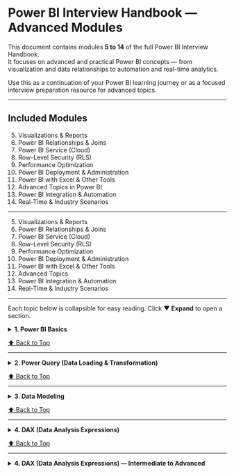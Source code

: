 # Power BI Interview Handbook — Advanced Modules

This document contains modules **5 to 14** of the full Power BI Interview Handbook.  
It focuses on advanced and practical Power BI concepts — from visualization and data relationships to automation and real-time analytics.

Use this as a continuation of your Power BI learning journey or as a focused interview preparation resource for advanced topics.

---

## Included Modules
5. Visualizations & Reports  
6. Power BI Relationships & Joins  
7. Power BI Service (Cloud)  
8. Row-Level Security (RLS)  
9. Performance Optimization  
10. Power BI Deployment & Administration  
11. Power BI with Excel & Other Tools  
12. Advanced Topics in Power BI  
13. Power BI Integration & Automation  
14. Real-Time & Industry Scenarios  

---

5. Visualizations & Reports
6. Power BI Relationships & Joins
7. Power BI Service (Cloud)
8. Row-Level Security (RLS)
9. Performance Optimization
10. Power BI Deployment & Administration
11. Power BI with Excel & Other Tools
12. Advanced Topics
13. Power BI Integration & Automation
14. Real-Time & Industry Scenarios

---

Each topic below is collapsible for easy reading.
Click **▼ Expand** to open a section.


<details>
<summary><strong>1. Power BI Basics</strong></summary>

#### Q: What is Power BI and why is it used?
Answer:
Power BI is a Business Intelligence and Data Visualization tool developed by Microsoft. It enables organizations to connect to multiple data sources, transform raw data into meaningful insights, and present them through interactive dashboards and reports.
Power BI helps users:
Analyze large and diverse data easily without complex coding.
Automate reporting and refresh cycles.
Make data-driven decisions using real-time dashboards.
Share insights securely within teams or across the organization.
It’s used widely for:
Executive dashboards
Sales & financial performance tracking
Data storytelling & predictive insights
Integrating data from cloud and on-prem sources (Excel, SQL, Azure, etc.)

#### Q: Explain the main components of Power BI.
Answer:
Power BI’s ecosystem includes several tools and services:

#### Q: What is the difference between Power BI Desktop, Power BI Service, and Power BI Mobile?
In short: Desktop is for building, Service is for sharing, and Mobile is for viewing.

#### Q: What data sources can Power BI connect to?
Answer:
Power BI supports over 100+ data connectors, including:
Databases: SQL Server, MySQL, PostgreSQL, Oracle, DB2, Snowflake
Files: Excel, CSV, XML, JSON, PDF
Cloud Services: Azure SQL, Google BigQuery, AWS Redshift
Online Services: SharePoint, Salesforce, Dynamics 365, Facebook Ads, Google Analytics
APIs and Web: REST APIs, Web scraping
Streaming data: Azure Stream Analytics, IoT Hubs

#### Q: Explain the Power BI workflow from data source to dashboard.
Answer:
The Power BI workflow has 5 major steps:
Connect: Import or connect to data sources (Excel, SQL, etc.)
Transform: Clean and shape the data in Power Query Editor (remove nulls, split columns, etc.)
Model: Build relationships between tables, create DAX measures.
Visualize: Use charts, KPIs, maps, etc., to build reports in Power BI Desktop.
Publish: Upload the .pbix file to Power BI Service → create dashboards, set refresh, share securely.

#### Q: When would you use Power BI over Excel?
Answer:
While Excel is great for analysis, Power BI is better for automation, visualization, and collaboration.
You’d use Power BI when:
You need interactive dashboards instead of static sheets.
You need real-time data refresh from multiple sources.
You want to share securely across teams.
You need to handle large datasets (millions of rows).
You require data modeling with relationships, not just flat tables.
Example:
If a company wants daily updated sales dashboards from SQL and Excel, Power BI automates the process and removes manual reporting.

#### Q: How would you handle data refresh issues in Power BI Service?
Answer:
To handle data refresh issues:
Check Gateway Status: Ensure the on-premises gateway is online and configured correctly.
Check Data Source Credentials: Update credentials in Power BI Service → Dataset → Settings → Data Source Credentials.
Review Error Logs: Use the Refresh History tab to identify the cause (timeout, authentication, etc.).
Optimize Query: Simplify transformations to ensure query folding is maintained.
Reduce Dataset Size: Load only required columns and rows.
Schedule Refresh Properly: Avoid overlapping refresh times.
If issues persist, perform manual refresh in Desktop to isolate the error before republishing.

</details>

[⬆️ Back to Top](#power-bi-interview-handbook)

---

<details>
<summary><strong>2. Power Query (Data Loading & Transformation)</strong></summary>

#### Q: What is Power Query Editor in Power BI?
Answer:
Power Query Editor is the ETL (Extract, Transform, Load) layer in Power BI.
It allows you to:
Connect to multiple data sources
Clean, merge, and reshape data
Remove errors, duplicates, nulls
Prepare the dataset before loading into the data model
All transformations are recorded as “Applied Steps” and executed in sequence.

#### Q: Explain M language.
Answer:
Power Query uses M (Mashup) Language, a case-sensitive functional language.
It stands for “Data Mashup” and is used for defining transformations.
Every action in Power Query (like removing columns or renaming fields) translates into M code.
Example:
= Table.SelectColumns(Source, {"CustomerName", "Sales"})
You can open the Advanced Editor in Power Query to view or customize this code.

#### Q: What are applied steps in Power Query?
Answer:
Every change you make (e.g., remove column, rename, split) is recorded in the Applied Steps pane.
These steps are executed sequentially when the query runs, making it reproducible and auditable.
You can reorder, rename, or delete steps anytime.

#### Q: What are the common data transformation options available?
Common transformations include:
Remove Duplicates
Replace Values
Split Column
Group By
Pivot / Unpivot Columns
Add Conditional Columns
Merge / Append Queries
Change Data Types
Extract Text / Numbers
Trim / Clean / Uppercase / Lowercase
These transformations ensure the data is structured and standardized before modeling.

#### Q: How do you handle null or missing values?
Answer:
You can handle missing values in Power Query by:
Replacing nulls: Using “Replace Values” (e.g., null → 0 or “Unknown”).
Filtering them out: Remove rows with nulls.
Filling values: “Fill Down” or “Fill Up” to propagate previous/next values.
Conditional logic: Use custom column formulas like:
if [Sales] = null then 0 else [Sales]

#### Q: Difference between Remove Columns vs Choose Columns.

#### Q: How would you merge two tables in Power Query?
Answer:
Merging combines columns from two queries based on a matching key (like SQL JOIN).
Steps:
Go to Home → Merge Queries.
Select two tables and the matching key column.
Choose join type (Inner, Left Outer, Right Outer, Full Outer).
Expand the new column to bring related fields.
Example: Merging Sales and Customer tables on CustomerID.

#### Q: How can you append data from multiple sources?
Answer:
Appending stacks tables vertically (like UNION in SQL).
Use it when both tables have the same column structure.
Steps:
Home → Append Queries
Select the tables (e.g., Sales_Q1, Sales_Q2)
Result: Combined dataset with all rows together.

#### Q: What is the use of “Group By” in Power Query?
Answer:
“Group By” summarizes data at a higher level, similar to SQL GROUP BY.
Example: To find total sales by region.
Steps:
Select column (e.g., Region) → Home → Group By
Choose operation (Sum, Count, Average)
Example formula:
= Table.Group(Sales, {"Region"}, {{"Total Sales", each List.Sum([Sales]), type number}})

</details>

[⬆️ Back to Top](#power-bi-interview-handbook)

---

<details>
<summary><strong>3. Data Modeling</strong></summary>

#### Q: What is a data model in Power BI?
Answer:
A data model is the foundation of Power BI — it organizes data into related tables to enable efficient reporting and analysis.
It defines:
Relationships between tables (facts and dimensions)
Hierarchies (Year → Month → Day)
DAX measures and calculated columns
Metadata such as column formats, categories, and data types.

#### Q: What are relationships in Power BI?
Answer:
Relationships link tables based on common columns (keys), allowing data to be analyzed across multiple tables.
Example: Sales table (Fact) linked to Customer table (Dimension) using CustomerID.
Power BI automatically uses these links during visual interactions.

#### Q: Types of relationships

#### Q: Explain cardinality and cross filter direction.
Cardinality: Defines relationship type (1:1, 1:*, :).
Cross filter direction: Controls data flow between tables (Single or Both).
Single: Filters flow in one direction.
Both: Used for complex models but can cause ambiguity.

#### Q: What is the importance of normalization and denormalization?
Power BI generally prefers denormalized (star schema) models for efficiency.

#### Q: What is the role of surrogate keys?
Answer:
Surrogate keys are artificial unique identifiers (like integer IDs) used when no natural key exists or to improve join efficiency.
They ensure uniqueness across tables and make relationship mapping easier.

#### Q: How would you handle circular dependency between tables?
Answer:
Circular dependency occurs when relationships or DAX formulas reference each other in a loop.
To fix:
Reevaluate DAX calculations.
Break unnecessary bidirectional filters.
Use intermediate tables or bridge tables to simplify relationships.

#### Q: How do you decide which table should be a dimension or fact table?
Answer:
Rule of thumb:
Numeric and additive data → Fact table
Descriptive or categorical info → Dimension table

</details>

[⬆️ Back to Top](#power-bi-interview-handbook)

---

<details>
<summary><strong>4. DAX (Data Analysis Expressions)</strong></summary>

#### Q: What is DAX?
Answer:
DAX is a formula language used to create calculations, aggregations, and business logic in Power BI, Excel Power Pivot, and Analysis Services.
It’s similar to Excel formulas but works on columnar data and relationships.

#### Q: Difference between calculated columns and measures

#### Q: What are DAX data types?
Common DAX data types include:
Whole Number
Decimal Number
Currency
Date/Time
Boolean
Text
Blank

#### Q: What is row context vs filter context?
Row Context: Exists when a formula is evaluated for each row (e.g., calculated column).
Filter Context: Comes from slicers, filters, or CALCULATE(), determining which rows are included in a calculation.
Example:
TotalSales = CALCULATE(SUM(Sales[Amount]), Region[Name] = "East")
Here CALCULATE creates a new filter context.

</details>

[⬆️ Back to Top](#power-bi-interview-handbook)

---

<details>
<summary><strong>4. DAX (Data Analysis Expressions) — Intermediate to Advanced</strong></summary>

Intermediate DAX Concepts

#### Q: Explain the CALCULATE() function.
Answer:
CALCULATE() is one of the most powerful and important DAX functions in Power BI.
It changes the filter context of a calculation and then evaluates an expression under that new context.
Syntax:
CALCULATE(<expression>, <filter1>, <filter2>, ...)
Example:
Sales_East = CALCULATE(SUM(Sales[Amount]), Region[Name] = "East")
Here, CALCULATE() computes total sales but only for rows where the Region is “East.”
Use Cases:
Conditional calculations (e.g., sales for a specific region or time period)
Time intelligence (YTD, MTD)
Dynamic filtering (changing context based on slicers)
Key Concept:
It transitions from row context to filter context when used with iterators (e.g., SUMX()).

#### Q: Explain the difference between SUM() and SUMX().
Tip:
Use SUMX() when you need to calculate a derived column on the fly, not stored in the model.

#### Q: What is the FILTER() function in DAX?
Answer:
FILTER() creates a virtual table based on specific conditions.
It is often used inside CALCULATE() or iterator functions.
Syntax:
FILTER(<table>, <filter_expression>)
Example:
HighSales = CALCULATE(SUM(Sales[Amount]), FILTER(Sales, Sales[Amount] > 10000))
Here, only rows with Sales > 10,000 are included in the calculation.
Note:
Always use FILTER() when multiple logical conditions are needed (AND, OR) or when simple filters won’t work inside CALCULATE().

#### Q: How do ALL() and ALLEXCEPT() work?
Use Case:
They are used to ignore certain filters — for instance, to calculate percent of total, grand totals, or benchmark comparisons.

#### Q: How do you perform time intelligence using DAX (YTD, MTD, QTD)?
Answer:
DAX provides built-in time intelligence functions to calculate metrics over time.
To use them, you must have a Date table marked as a Date Table in Power BI.
Common Time Intelligence Functions:

🚀 Advanced DAX Concepts

#### Q: How would you optimize DAX measures for performance?
Answer:
Optimizing DAX ensures faster report refresh and interaction.
Key practices:
Avoid complex row-by-row operations: Use measures instead of calculated columns.
Leverage variables (VAR) — reduces repeated calculations.
Use simple filters: Prefer KEEPFILTERS() over nested FILTER() where possible.
Aggregate early: Summarize data at the source or Power Query.
Avoid too many bi-directional relationships.
Use SUMMARIZECOLUMNS() for table calculations instead of SUMMARIZE() in some cases.
Example:
VAR TotalSales = SUM(Sales[Amount])
RETURN DIVIDE(TotalSales, [Target], 0)

#### Q: Explain EARLIER() and EARLIEST() functions.
Answer:
These functions are used when you have nested row contexts, allowing you to reference values from an outer row context inside an inner one.
Example:
SalesRank = 
RANKX(
    FILTER(Sales, Sales[Region] = EARLIER(Sales[Region])),
    Sales[Amount]
)
Here, EARLIER() references the outer context (Region) while ranking each sale amount within that region.
EARLIEST() works similarly but returns the earliest row context when multiple nested ones exist.

#### Q: Write a DAX formula to calculate running total.
Answer:
RunningTotal = 
CALCULATE(
    SUM(Sales[Amount]),
    FILTER(
        ALLSELECTED('Date'),
        'Date'[Date] <= MAX('Date'[Date])
    )
)
Explanation:
ALLSELECTED() keeps only the filters applied in visuals (e.g., month/year slicers).
FILTER() dynamically includes all previous dates up to the current one.
Used for trend charts and cumulative analysis.

#### Q: How would you handle dynamic filtering using DAX?
Answer:
Dynamic filtering enables measures that respond to user selections.
Example:
To display sales based on the selected measure (Revenue or Quantity):
SelectedValue =
SWITCH(
    TRUE(),
    SELECTEDVALUE(Metric[Name]) = "Revenue", SUM(Sales[Revenue]),
    SELECTEDVALUE(Metric[Name]) = "Quantity", SUM(Sales[Quantity]),
    BLANK()
)
Use Case:
Users pick a metric from a slicer → DAX automatically adjusts the displayed calculation.

#### Q: Example: Calculate % of Total Sales by Region
Sales % of Total = 
DIVIDE(
    SUM(Sales[Amount]),
    CALCULATE(SUM(Sales[Amount]), ALL(Region)),
    0
)
Explanation:
Removes the filter on Region to get total sales.
Divides regional sales by total sales → dynamic percent of total.

#### Q: Example: Cumulative Sales Last 12 Months
Sales_L12M =
CALCULATE(
    SUM(Sales[Amount]),
    DATESINPERIOD('Date'[Date], MAX('Date'[Date]), -12, MONTH)
)

 Summary: When to Use What

</details>

[⬆️ Back to Top](#power-bi-interview-handbook)

---

<details>
<summary><strong>5. Visualizations & Reports</strong></summary>

Conceptual Understanding

#### Q: What types of visualizations are available in Power BI?
Answer:
Power BI provides a wide range of visuals to represent data interactively. These visuals can be native, custom, or AI-based.
1️⃣ Core Visuals
Bar/Column Charts: Compare categorical values (e.g., Sales by Region).
Line/Area Charts: Show trends over time (e.g., Monthly Revenue).
Pie/Donut Charts: Show proportion of total (e.g., Market Share).
Table/Matrix: Display detailed and aggregated data with drill options.
Scatter/Bubble Charts: Show relationships between numerical values (e.g., Sales vs. Profit).
2️⃣ Advanced Visuals
Funnel Chart: Visualize sequential processes (e.g., sales pipeline).
Waterfall Chart: Show running total changes (e.g., profit breakdown).
Gauge/KPI Card: Show performance vs. target.
Tree Map: Hierarchical representation using nested rectangles.
Map & Filled Map: Visualize data geographically.
3️⃣ AI & Custom Visuals
Key Influencers Visual: Finds factors affecting an outcome.
Decomposition Tree: Breaks down metrics step-by-step.
Smart Narrative: Automatically generates data stories.
Q&A Visual: Allows users to ask questions in natural language.
Tip:
You can also import visuals from AppSource Marketplace for specific industries (e.g., Gantt charts, bullet charts, heat maps).

#### Q: When would you use a matrix vs a table?
Example:
To show Sales by Year and Product Category, a Matrix is ideal — you can expand/collapse categories dynamically.

#### Q: What are slicers and filters?
Answer:
Both slicers and filters control the visible data in visuals, but they differ in usage and scope.
Slicer: A visual element users interact with on the report page (acts like a button).
Example: Slicer for “Year” or “Region.”
Affects visuals on the same report page.
Filters: Configuration options used in the report design to limit data.
Levels: Visual-level, Page-level, Report-level, Drill-through filters.
Difference:

#### Q: What are KPI cards and how are they used?
Answer:
KPI (Key Performance Indicator) cards are visuals that display current performance vs. target with color-coded indicators.
Example:
A KPI card can show:
Actual Sales: ₹1.2M
Target Sales: ₹1M
 Green arrow = On track
❌ Red arrow = Below target
DAX Example:
KPI Status = 
IF([Total Sales] >= [Target], "On Track", "Below Target")
Used for:
Financial dashboards
Sales goals
Operational metrics
Tip:
You can use the Goal feature in Power BI Service for more dynamic, team-based KPI tracking.

#### Q: What is drill-through and drill-down functionality?
Answer:
Drill-Down:
Allows users to navigate hierarchical data (e.g., Year → Quarter → Month → Day) within the same visual.
Enable “Drill mode” using the forked arrow icon.
Helps users explore details at multiple levels.
Drill-Through:
Takes the user to a different report page filtered for the selected item.
Example: Right-click a region in a map → go to “Region Details” page showing KPIs for that region.
Tip: Combine drill-down and drill-through for powerful interactive storytelling dashboards.

#### Q: What is the use of bookmarks in Power BI?
Answer:
Bookmarks capture the current state of a report — including filters, visuals, and selections — allowing you to:
Save custom views.
Create report navigation buttons.
Build presentations or guided analytics experiences.
Example:
Create a “Profit View” bookmark (with filters on “High Profit”) and another for “Low Profit,” then toggle using buttons.
Steps:
Configure visuals and filters.
View → Bookmarks → Add → Name it.
Use “Button → Action → Bookmark” to navigate.

#### Q: How do you create custom tooltips?
Answer:
Custom tooltips allow you to display detailed information or visuals when hovering over a data point.
Steps:
Create a new report page (e.g., “Tooltip Page”).
Design visuals to display as tooltip content.
In “Page Information,” toggle Tooltip = ON.
In your main visual → Format → Tooltip → Select that page.
Example:
Hovering over a product bar could show a tooltip page with:
Product name
Profit trend
Category share %

 Practical Questions

#### Q: How can you create dynamic titles in Power BI visuals?
Answer:
Dynamic titles automatically change based on user selections or filters using DAX and the “fx” conditional formatting feature.
Example:
Dynamic Title = 
"Sales Report for " & SELECTEDVALUE(Region[RegionName], "All Regions")
Steps:
Create the DAX measure above.
Select visual → Format → Title → fx → Choose “Field Value” → Select measure.
Output Example:
“Sales Report for North Region”
“Sales Report for All Regions”
This helps make dashboards interactive and personalized.

#### Q: What is conditional formatting and where can you apply it?
Answer:
Conditional formatting lets you change colors, font, or icons dynamically based on data values.
Where you can apply it:
Tables / Matrix: Background, font color, icons.
Charts: Data color based on measure.
Cards / KPIs: Change color by threshold.
Example:
If profit < 0 → red, else green.
Profit Color = IF([Profit] < 0, "Red", "Green")
Then apply under Format → Conditional Formatting → Field Value.
Tip:
You can use “Color Scales” for gradient-based visuals (e.g., red → yellow → green for performance).

#### Q: How would you highlight top 5 or bottom 5 values in a chart?
Answer:
Use DAX ranking combined with conditional formatting.
Example DAX:
Rank Sales = RANKX(ALL(Customer), [Total Sales])
Top 5 Flag = IF([Rank Sales] <= 5, 1, 0)
Then apply conditional formatting:
Color = Blue when Top 5 Flag = 1
Gray otherwise.
Alternatively, you can use:
Filters pane → Top N Filter → Show Top 5 by [Total Sales].
Use Case:
Highlight top customers, products, or stores in dashboards to focus on key contributors.

 Bonus: Visualization Design Best Practices
Keep it simple: Avoid clutter; focus on key insights.
Use consistent colors: Maintain brand identity and readability.
Add KPIs at the top: Key metrics should be visible at first glance.
Limit visuals per page (max 8–10).
Use bookmarks + buttons for storytelling.
Enable tooltips and hover explanations.
Use slicers strategically instead of multiple filters.

</details>

[⬆️ Back to Top](#power-bi-interview-handbook)

---

<details>
<summary><strong>6. Power BI Relationships & Joins</strong></summary>

#### Q: How do you create relationships between tables?
Answer:
Relationships connect tables in Power BI using common key columns (like CustomerID, ProductID). They define how data from one table relates to another.
Steps to Create:
Go to Model View.
Drag the key column from one table to the corresponding column in another table.
Verify relationship type (One-to-Many, Single/Both direction).
Optionally manage in Model → Manage Relationships window.
Example:
Customer[CustomerID] → Sales[CustomerID] (One customer → many sales).
Benefits:
Enables cross-table filtering.
Allows DAX functions (like RELATED() or USERELATIONSHIP()) to work properly.
Builds foundation for star schema design.

#### Q: What is the difference between active and inactive relationships?
Answer:
Power BI allows only one active relationship between two tables at a time, but you can have multiple inactive ones.
To use an inactive relationship:
Sales by Ship Date = 
CALCULATE(
    SUM(Sales[Amount]),
    USERELATIONSHIP(Sales[ShipDate], 'Date'[Date])
)
Why it’s useful:
When the same tables relate via multiple date fields (e.g., OrderDate, ShipDate, DueDate).

#### Q: How does Power BI automatically detect relationships?
Answer:
Power BI’s auto-detect feature scans column names and data types when importing data and:
Finds potential key matches (like CustomerID).
Suggests relationship types (1:* or *:1).
Automatically creates them when confidence is high.
You can adjust this in:
File → Options → Data Load → Auto Detect Relationships After Data is Loaded
Tip:
Always validate automatically detected relationships — wrong joins can cause incorrect aggregations.

#### Q: What happens if you delete a relationship between tables?
Answer:
If you delete a relationship:
DAX functions like RELATED() or LOOKUPVALUE() may fail.
Cross-table filters and interactions stop working.
Some visuals may display incorrect or blank values.
To fix it, re-establish the relationship manually or use a bridge table (for many-to-many scenarios).

#### Q: What is the difference between merge (Power Query) and relationship (Data Model)?
Example:
Merge when combining “Customer Info” with “Sales Data” for a single dataset.
Relationship when you want to reuse dimension tables in multiple reports.

 Summary:
Always use relationships (not merges) in modeling.
Maintain star schema for performance and simplicity.
Use USERELATIONSHIP() for alternate links.

</details>

[⬆️ Back to Top](#power-bi-interview-handbook)

---

<details>
<summary><strong>7. Power BI Service (Cloud)</strong></summary>

#### Q: What is Power BI Service (Cloud)?
Answer:
Power BI Service is Microsoft’s cloud-based SaaS platform where you can:
Publish Power BI Desktop reports (.pbix files)
Create dashboards
Share and collaborate across teams
Schedule automatic data refresh
Manage permissions and workspaces
It’s accessible at https://app.powerbi.com.
Core Roles:
Developers: Publish reports and datasets.
Consumers: View and interact with dashboards.
Admins: Manage access, governance, and data refresh.

#### Q: What is a workspace in Power BI Service?
Answer:
A workspace is a collaborative environment where teams can manage related Power BI content (reports, dashboards, datasets, dataflows).
Workspace Components:
Datasets
Reports
Dashboards
Dataflows
Apps
Tip:
Use workspaces for structured deployment pipelines — e.g., Dev → Test → Prod.

#### Q: What are dashboards in Power BI?
Answer:
A dashboard is a single-page, real-time summary of key insights.
It consolidates visuals pinned from multiple reports.
Key Features:
Interactive tiles: Each tile links back to its report.
Alerts: Set threshold-based alerts (e.g., when profit < target).
Real-time updates: Supports live data streaming.
Difference from Report:

#### Q: What are apps in Power BI Service?
Answer:
Power BI Apps are packaged collections of dashboards and reports shared with users or groups.
Purpose:
Simplifies access for business users.
Provides version control and standardized deployment.
Ideal for enterprise rollouts.
Steps to Create:
Create or select a workspace.
Publish reports & dashboards.
Click Create App → Configure → Publish.
Example:
A “Sales Analytics App” may include multiple dashboards for different departments.

#### Q: What is a dataset refresh and how do you schedule it?
Answer:
A dataset refresh updates Power BI data with the latest information from connected sources.
Types:
Manual Refresh: Triggered from Power BI Service or Desktop.
Scheduled Refresh: Configured to run automatically (up to 8 times/day for Pro, 48 for Premium).
Steps:
Go to Dataset → Schedule Refresh.
Set frequency, time, and time zone.
Ensure gateway and credentials are valid.
Tip:
Monitor refresh history for errors and use email alerts for failures.

#### Q: What are gateways? Explain personal and enterprise gateways.
Answer:
A Power BI Gateway acts as a secure bridge between on-premises data sources and Power BI Service.
Example:
An enterprise gateway connects to an on-prem SQL Server so dashboards refresh automatically every morning.

#### Q: How do you share reports securely with team members?
Answer:
Secure sharing can be achieved through:
Direct Sharing: Share dashboard link with Power BI users via “Share” option.
Workspaces: Assign roles (Viewer, Contributor, etc.).
Apps: Distribute dashboards to large user groups securely.
Export Options: Embed in Teams, SharePoint, or PowerPoint.
RLS (Row-Level Security): Restrict data visibility by user.
Tip:
Only users with Power BI Pro (or in Premium capacity) can view shared content.

#### Q: How do you manage dataset refresh failures?
Answer:
Steps to troubleshoot refresh issues:
Check Gateway status (must be online).
Re-enter credentials under Dataset → Settings → Data source credentials.
Examine Refresh History for error logs.
Optimize data model for performance (remove unused columns).
Ensure APIs or database connections are not timed out.
Set alerts to get notified automatically on failure.
If issue persists, manually refresh in Desktop to isolate the source (query error or gateway misconfiguration).

💡 Best Practices in Power BI Service
Always store sensitive data in secure workspaces.
Use deployment pipelines (Dev → Test → Prod).
Assign minimal permissions — follow least privilege principle.
Monitor refresh logs and usage metrics regularly.
Use dataflows for reusability and consistency.

</details>

[⬆️ Back to Top](#power-bi-interview-handbook)

---

<details>
<summary><strong>8. Row-Level Security (RLS)</strong></summary>

This is a very common interview topic for Power BI developers and admins because it involves data governance, user-level access, and DAX logic.

 Conceptual Understanding

#### Q: What is RLS in Power BI?
Answer:
Row-Level Security (RLS) is a feature in Power BI that restricts data visibility for different users based on defined rules.
Instead of creating multiple reports for each user or department, you can apply filters that dynamically control what data a user can see — all within the same report.
Example:
A sales manager should only see data for their assigned region.
An HR analyst should only see employees from their department.
RLS works by applying DAX filters to tables in the data model.
Benefits:
Enhanced data security
Centralized report management
Performance optimization (reduced data volume per user)

#### Q: How do you implement RLS in Power BI Desktop?
Answer:
Steps:
Open your Power BI Desktop file.
Go to Modeling → Manage Roles.
Click Create → New Role.
Choose a table → Apply DAX filter.
Example:
[Region] = "North"
Save and publish the report.
Test it using View As Roles in Power BI Desktop.
Example Scenario:
If your dataset has a Sales table with a Region column, you can create roles like:
North Manager: [Region] = "North"
South Manager: [Region] = "South"
When the report is published, assign users to these roles in Power BI Service.

#### Q: Difference between static and dynamic RLS
Static RLS → simpler, but not scalable.
Dynamic RLS → preferred for enterprise reports where hundreds of users access the same dashboard.

#### Q: What is the role of USERPRINCIPALNAME() and USERNAME() in RLS?
Answer:
These are DAX functions used in Dynamic RLS to identify the currently logged-in user.
Use Case Example:
[Email] = USERPRINCIPALNAME()
This filter ensures each logged-in user sees only the data corresponding to their email.

#### Q: How do you test RLS before publishing?
Answer:
You can test RLS in Power BI Desktop and Service.
In Power BI Desktop:
Go to Modeling → View As → Other roles.
Choose the role you created.
The report will render with that filter applied.
In Power BI Service:
Go to the dataset → Security tab.
Click on the role → Add users or test view.
Use View as Role to verify the data visibility per user.
Tip:
Always verify with sample users before enabling organization-wide RLS.

 Practical Implementation Example

 Example 1: Static RLS
If you want region-specific visibility:
Each role is manually created and users assigned in Power BI Service.

 Example 2: Dynamic RLS using mapping table
Step 1: Create a mapping table (e.g., UserAccess)
Step 2: Create relationship
UserAccess[Region] → Sales[Region]
Step 3: Create role in Modeling → Manage Roles
[Email] = USERPRINCIPALNAME()
Result:
Each user only sees sales for their assigned region automatically.

 Example 3: Multi-level RLS (Region + Department)
'UserAccess'[Region] = RELATED(Sales[Region]) &&
'UserAccess'[Department] = RELATED(Sales[Department])
This ensures both department and region-level control simultaneously.

💡 RLS Best Practices
Always use a user-mapping table for scalability.
Keep RLS filters simple and optimized (avoid complex DAX).
Combine RLS with workspace permissions for full security.
Test with multiple roles and dummy users.
Document roles and filters clearly for audits.
Prefer Dynamic RLS over static for enterprise-scale projects.

 Summary:
RLS = Row-level visibility control using DAX filters.
Implement via Manage Roles → USERPRINCIPALNAME().
Test in Desktop → Apply in Service → Assign users.
Use Dynamic RLS for scalable, automated access management.

</details>

[⬆️ Back to Top](#power-bi-interview-handbook)

---

<details>
<summary><strong>9. Performance Optimization in Power BI</strong></summary>

This topic is highly valued in interviews because real-world Power BI reports must perform efficiently even with large datasets and complex DAX.

 Conceptual Understanding

#### Q: What are ways to improve Power BI report performance?
Answer:
Performance optimization involves tuning the data model, DAX formulas, visuals, and refresh strategy.
 Key Techniques:
Data Model Optimization
Use Star Schema (Fact + Dimensions), avoid Snowflake structures.
Remove unnecessary columns and tables.
Prefer numeric codes over text fields for relationships.
Use single direction relationships wherever possible.
Disable auto date/time for large models.
DAX Optimization
Use variables (VAR) to store intermediate results.
Avoid repeated calculations and nested CALCULATE().
Replace calculated columns with measures whenever possible.
Use iterator functions (SUMX, AVERAGEX) only when necessary.
Minimize usage of FILTER() with large datasets.
Visualization Optimization
Limit visuals to 8–10 per page.
Use aggregations instead of detailed tables.
Avoid excessive slicers and cross-highlighting between all visuals.
Use tooltips or drill-through instead of adding extra visuals.
Data Refresh Optimization
Use Incremental Refresh for large datasets.
Optimize query folding (transformations that push to source).
Cache intermediate results using Dataflows.
Hardware & Configuration
Use Power BI Premium capacity for large reports.
Monitor with Performance Analyzer pane.

#### Q: How do you reduce dataset size?
Answer:
Reducing dataset size improves load time, refresh speed, and memory usage.
Techniques:
Remove Unused Columns – Keep only required fields for visuals.
Filter Rows – Load only relevant periods (e.g., last 3 years).
Change Data Types – Use smallest possible type (e.g., whole number instead of decimal).
Disable Auto Date/Time – Each date column creates hidden tables.
Use Aggregations – Pre-summarize data (e.g., monthly totals instead of transaction-level).
Use “Reference” Queries instead of duplicate queries in Power Query.
Reduce Cardinality – Avoid high unique values in text columns.
Example:
Convert “Customer Name” → “Customer ID” to reduce unique text storage.

#### Q: What is query folding?
Answer:
Query folding is when Power Query pushes transformation steps back to the data source (SQL, etc.) so they’re executed there instead of in Power BI.
Example:
When you apply a filter in Power Query:
SELECT * FROM Sales WHERE Region = 'East';
Power BI lets SQL Server handle it rather than importing all data first.
Benefits:
Reduces memory usage in Power BI.
Faster refresh and load.
Leverages database engine performance.
Tip:
Keep transformations simple (filters, joins, column selection).
Use the Query Diagnostics → View Native Query option to check folding.

#### Q: How can using star schema improve performance?
Answer:
Star Schema consists of:
One Fact Table (transactions, e.g., Sales)
Multiple Dimension Tables (lookup info, e.g., Product, Customer, Date)
Advantages:
Simplifies relationships (One-to-Many).
Improves DAX calculation efficiency.
Reduces model complexity and circular dependencies.
Enables better compression in VertiPaq engine.
Easier to maintain and extend.
Example:
        Date
          |
Customer —— Sales —— Product
          |
        Region
Avoid: Snowflake schemas with deep hierarchies — they slow DAX queries.

#### Q: How does DirectQuery mode affect performance?
Answer:
In DirectQuery, Power BI doesn’t import data — it queries the source database in real time.
Tips to Optimize DirectQuery:
Use indexes and query tuning in source DB.
Minimize visuals per page (each visual triggers a query).
Avoid complex DAX or calculated columns.
Aggregate at the source level when possible.

#### Q: Difference between Import, DirectQuery, and Live Connection.
Example Use Cases:
Import: Monthly sales reports.
DirectQuery: Live IoT or finance dashboards.
Live Connection: When using enterprise SSAS cubes.

 Bonus: Performance Analyzer Tool
Power BI Desktop includes a built-in Performance Analyzer to monitor report load times.
How to Use:
View → Performance Analyzer → Start Recording.
Interact with visuals.
View “DAX Query,” “Visual Display,” and “Other” timings.
This helps identify bottlenecks — whether they’re caused by DAX, visuals, or rendering.

💡 Best Practices Summary

</details>

[⬆️ Back to Top](#power-bi-interview-handbook)

---

<details>
<summary><strong>10. Power BI Deployment & Administration</strong></summary>

This section focuses on how Power BI content is published, maintained, secured, and version-controlled in an organization — a favorite area for senior BI developer or admin interviews.

 Conceptual Understanding

#### Q: What is Power BI Gateway?
Answer:
A Power BI Gateway acts as a secure bridge between on-premises data sources (like SQL Server, Oracle, Excel files) and the Power BI Service (Cloud).
It ensures that Power BI reports hosted in the cloud can access and refresh on-prem data securely without manual uploads.
Types of Gateways:
Key Points:
Installed on a local server or machine with access to the data source.
Uses encryption and Azure Service Bus for secure data transfer.
Must be kept always online for scheduled refresh.
Example:
A company stores data in an on-prem SQL Server but wants to view dashboards in Power BI Service. The Gateway connects Power BI Service → SQL Server → pulls live data securely.

#### Q: What are deployment pipelines in Power BI Service?
Answer:
Deployment Pipelines allow you to move Power BI content (datasets, reports, dashboards) through multiple stages:
Development → Test → Production
This ensures version control, testing, and governance before reports reach end users.
Stages:
Development (Dev): Developers build and test datasets and visuals.
Test (UAT): QA team validates visuals, refreshes, and RLS.
Production (Prod): Published for business consumption.
Benefits:
Consistent and safe deployment flow.
Reduced manual errors.
Version tracking across environments.
Automation using REST APIs or PowerShell.
Example:
A Sales Dashboard built in Dev → promoted to Test → reviewed → then pushed to Prod workspace automatically via pipeline.

#### Q: How do you manage version control for Power BI files?
Answer:
While Power BI doesn’t natively support Git-based version control for .pbix files, you can use external or integrated tools.
Methods:
File-based Versioning:
Save multiple versions with naming conventions:
Sales_Report_v1.0.pbix
Sales_Report_v1.1.pbix
Store in SharePoint, OneDrive, or Teams for collaboration.
Git Integration (via Fabric or Deployment Pipelines):
Power BI now supports integration with Git repositories (like Azure DevOps).
You can link a workspace to a Git branch and track report version changes.
Third-Party Tools:
Power BI Helper or Power BI Documenter for metadata comparisons.
Tip:
For enterprise environments, store the dataset schema and DAX scripts in a version-controlled repo separately (e.g., Tabular Editor + Git).

#### Q: How do you assign roles and permissions?
Answer:
Power BI Service provides role-based access control at the workspace level.
Other Layers of Security:
Row-Level Security (RLS): Data-level filtering using DAX.
Object-Level Security (OLS): Restrict access to specific tables or columns.
Dataset Permissions: Control who can build new reports on existing datasets.
Best Practice:
Use Azure AD groups instead of individual users for easier management.
Follow principle of least privilege — give only the minimum required access.

#### Q: How do you handle data governance in Power BI?
Answer:
Data governance ensures that Power BI content is accurate, secure, compliant, and properly managed across the organization.
Key Elements of Power BI Governance:
Data Classification & Sensitivity Labels
Tag datasets with labels like Confidential, Public, etc.
Controlled via Microsoft Information Protection (MIP).
Data Lineage
Power BI automatically tracks data flow — from source → dataset → report → dashboard.
Available under the Lineage View in workspace.
Usage Metrics & Auditing
Monitor report usage frequency and user activity.
Admin portal → Audit logs → View who accessed or shared content.
Certified & Promoted Datasets
Mark trusted datasets as Certified (validated by data stewards) or Promoted (team-approved).
Ensures users use the right data source.
Tenant-Level Governance
Configure tenant settings via Power BI Admin Portal:
Export control
Publish permissions
Sharing restrictions
Guest access management
Monitoring & Compliance
Use Microsoft Purview for end-to-end governance and compliance audits.
Integrate Power BI activity logs with SIEM tools (e.g., Sentinel).

💡 Best Practices for Deployment & Administration

</details>

[⬆️ Back to Top](#power-bi-interview-handbook)

---

<details>
<summary><strong>11. Power BI with Excel & Other Tools</strong></summary>

Conceptual Understanding

#### Q: How can you integrate Excel with Power BI?
Answer:
Power BI and Excel are deeply integrated within Microsoft’s ecosystem.
You can use Excel as a data source, a data analysis tool, or a reporting companion for Power BI.
Integration Methods:
Import Excel Data into Power BI
Connect via Get Data → Excel Workbook.
Loads tables, ranges, or Power Query data directly into Power BI Desktop.
Publish Excel Models to Power BI
Use Publish → Export to Power BI Service (available in Excel 2016+).
Publishes Excel tables or PivotTables as Power BI datasets.
Analyze Power BI Data in Excel
From Power BI Service, select Analyze in Excel → Opens a live PivotTable linked to Power BI dataset.
Use Excel Online Integration
Embed Power BI visuals into Excel workbooks for hybrid analysis.
Refresh data from the Power BI dataset directly in Excel.
Power Query in Excel
Perform ETL operations in Excel’s Power Query (same M language).
Example Use Case:
Finance teams often combine Power BI dashboards with detailed Excel modeling:
Power BI for visualization and trend detection.
Excel for advanced financial simulations.

#### Q: What is the “Analyze in Excel” feature?
Answer:
“Analyze in Excel” lets users connect Excel directly to a Power BI dataset and create live PivotTables, PivotCharts, and slicers using that data.
How it works:
Power BI dataset acts as the data source.
Excel acts as the front-end analysis tool.
Uses an ODC (Office Data Connection) file that connects Excel to Power BI Service.
Steps:
In Power BI Service → Dataset → More Options (⋯) → “Analyze in Excel.”
Download .odc file → open in Excel.
Build PivotTables and charts with live data.
Benefits:
No need to export data manually.
Real-time sync with Power BI dataset.
Ideal for Excel-savvy analysts.
Example:
You can create a Power BI dashboard for leadership while analysts use “Analyze in Excel” to perform ad-hoc calculations on the same dataset.

#### Q: Difference between Power Pivot and Power BI
Summary:
Power Pivot is a mini Power BI inside Excel.
Power BI extends Power Pivot with visualization, cloud sharing, and governance.

#### Q: How do you export Power BI visuals to Excel or PowerPoint?
Answer:

</details>

[⬆️ Back to Top](#power-bi-interview-handbook)

---

<details>
<summary><strong>1. Export Data to Excel:</strong></summary>

In Power BI Desktop or Service → Right-click on a visual → Export data.
Exports summarized or underlying data in .xlsx or .csv format.
Two export options:
Summarized data: Only the aggregated result.
Underlying data: All rows contributing to the visual (if allowed).

</details>

[⬆️ Back to Top](#power-bi-interview-handbook)

---

<details>
<summary><strong>2. Export Reports to PowerPoint:</strong></summary>

In Power BI Service → File → Export → PowerPoint (.pptx).
Each report page becomes a PowerPoint slide.
Option to include a live link back to the Power BI report.

</details>

[⬆️ Back to Top](#power-bi-interview-handbook)

---

<details>
<summary><strong>3. Export to PDF:</strong></summary>

Ideal for fixed reporting (board packs, client reports).
File → Export → PDF or Publish to Web → Print to PDF.

</details>

[⬆️ Back to Top](#power-bi-interview-handbook)

---

<details>
<summary><strong>4. Copy Visuals:</strong></summary>

Copy any chart or card → Paste into PowerPoint/Word → Retains dynamic link if from Power BI Service.
Tip:
Enable the Export Settings in Admin Portal to control who can export and what data level is allowed for security compliance.

 Other Integrations
🔸 With Microsoft Teams:
Embed Power BI dashboards inside Teams channels.
Use Power BI App for Teams → Pin dashboards for easy access.
Discuss insights in context with chat collaboration.
🔸 With SharePoint Online:
Embed Power BI reports in SharePoint pages using the Power BI web part.
Auto-refreshes whenever the dataset updates.
🔸 With Power Automate:
Automate alert notifications (e.g., email when profit < target).
Trigger workflows from data refresh events.
🔸 With Power Apps:
Create forms or apps that write data back to Power BI datasets.
Build interactive apps within Power BI dashboards.

 Example:
A company’s HR team can:
Use Power BI to visualize attrition trends.
Use Excel (Analyze in Excel) for pivot-level analysis by region.
Use Power Automate to send alerts if attrition > 10%.
Embed all of this in Microsoft Teams for executive review.

💡 Best Practices for Power BI–Excel Integration

</details>

[⬆️ Back to Top](#power-bi-interview-handbook)

---

<details>
<summary><strong>12. Advanced Topics in Power BI</strong></summary>

This section covers the high-end features of Power BI that differentiate expert-level users — including composite models, incremental refresh, AI visuals, dataflows, and sensitivity management.

 Conceptual Understanding

#### Q: What are composite models in Power BI?
Answer:
A composite model allows Power BI to combine multiple data connectivity modes — Import, DirectQuery, and even multiple data sources — in a single data model.
Before composite models, you could only use one connection type per dataset.
Use Case Example:
Import last 3 years of sales data (for speed).
Use DirectQuery for current month’s transactions (for real-time updates).
Benefits:
Mix live and cached data in the same report.
Reduce dataset size while keeping critical data up-to-date.
Combine data from multiple databases or services (e.g., SQL + Oracle).
Use Aggregations for performance optimization.
Enabling Composite Models:
Connect to one data source using Import mode.
Add another in DirectQuery mode → Power BI enables composite model automatically.
Note:
Relationships between tables in different modes are managed by the storage mode of each table — Import, DirectQuery, or Dual.

#### Q: Explain incremental data refresh.
Answer:
Incremental Refresh allows Power BI to refresh only new or changed data, instead of reloading the entire dataset every time.
This dramatically reduces refresh time and bandwidth for large datasets.
How it works:
Define two parameters in Power Query:
RangeStart
RangeEnd
Filter your date column using these parameters.
Enable incremental refresh under:
Modeling → Table → Incremental Refresh → Configure Policy
Example Policy:
Store 5 years of data.
Refresh only last 1 month daily.
Benefits:
Faster refresh cycles.
Reduced load on data sources.
Lower memory consumption.
Use Case:
Financial or retail dashboards where only the latest transactions are appended daily.

#### Q: What are dataflows and how are they used?
Answer:
Dataflows are cloud-based ETL pipelines in Power BI Service that allow users to extract, transform, and load data using Power Query Online.
They’re reusable across multiple datasets and reports.
Key Features:
Built using the same Power Query engine as Power BI Desktop.
Stored in Azure Data Lake Gen2.
Centralizes data preparation and promotes consistency.
Example Workflow:
Create a Dataflow to load Customer Master Data from SQL.
Clean and transform it in Power Query Online.
Save to workspace → Reuse across multiple Power BI reports.
Benefits:
Avoid duplication of ETL logic across reports.
Enable enterprise-scale data modeling.
Reduce refresh times by sharing prepared data.
Best Practice:
Store reusable dimensions (e.g., Product, Calendar, Customer) as dataflows for all teams to use.

#### Q: What is paginated reporting?
Answer:
Paginated Reports are pixel-perfect, printable reports designed for detailed tabular or financial reporting — similar to SSRS (SQL Server Reporting Services).
Features:
Built using Power BI Report Builder (.rdl files).
Each page fits fixed-size formats (A4, Letter, etc.).
Best for invoices, statements, or compliance reports.
Supports exporting to PDF, Word, Excel.
Uses DAX queries or SQL queries as datasets.
Use Case Example:
Generating a monthly bank statement or customer invoice where formatting and pagination are crucial.
Deployment:
Paginated reports can be hosted in Power BI Premium workspaces only.

#### Q: How do you use parameters in Power BI?
Answer:
Parameters make reports dynamic and reusable. They allow you to pass values into Power Query or DAX logic to change outputs based on user inputs.
Example Scenarios:
Select different time periods for refresh (RangeStart, RangeEnd).
Choose between different data sources (Dev vs Prod).
Filter region or country dynamically.
Creating Parameters:
Home → Manage Parameters → New Parameter.
Define name, data type, and allowed values.
Use it in Power Query filters or DAX measures.
Example (Dynamic Source Connection):
Source = Sql.Database(Parameter_Server, Parameter_Database)
Tip:
Parameters combined with What-If analysis can make reports interactive.

#### Q: What is field parameter in Power BI?
Answer:
Field Parameters allow users to dynamically switch dimensions or measures in visuals — introduced in 2023 updates.
Use Case Example:
Create one chart where users can toggle between:
“Sales by Region”
“Sales by Product”
“Sales by Category”
Steps:
Modeling → New Parameter → Fields.
Select fields or measures to include.
Add the created parameter to a slicer.
Example:
A slicer titled “Choose View” lets the user switch between Revenue, Quantity, and Profit.
Benefits:
Dynamic and cleaner dashboards.
No need for multiple visuals.
Great for executive reports and storytelling.

#### Q: Explain AI visuals like Key Influencers and Decomposition Tree.
Answer:
🔹 Key Influencers Visual
Analyzes data to identify factors that influence a specific metric.
Uses machine learning models under the hood.
Example: What factors affect “High Sales” → Region, Product Type, Discount.
Automatically ranks most influential variables.
🔹 Decomposition Tree
Lets users drill down data step-by-step to understand root causes.
Example: Breakdown of total revenue by Country → Product → Salesperson.
Supports AI Split to automatically suggest next levels of breakdown.
Use Cases:
Root cause analysis
Forecast and KPI variance analysis
Executive decision-making dashboards
Tip:
AI visuals require sufficient data volume and categorical diversity to yield meaningful insights.

#### Q: What is sensitivity label in Power BI?
Answer:
Sensitivity Labels classify and protect Power BI content (datasets, reports, dashboards) according to its confidentiality level.
They’re part of Microsoft’s Information Protection (MIP) framework.
Example Labels:
Public
Internal
Confidential
Highly Confidential
Purpose:
Prevent unauthorized sharing or exports.
Integrates with Microsoft 365 compliance center.
Applies encryption and watermarking.
How to Apply:
Go to File → Sensitivity → Apply Label (in Power BI Service or Desktop).
Labels sync across Excel, Teams, and SharePoint automatically.
Benefits:
Consistent data security across Microsoft ecosystem.
Auditable classification and compliance tracking.

💡 Advanced Best Practices Summary

</details>

[⬆️ Back to Top](#power-bi-interview-handbook)

---

<details>
<summary><strong>13. Power BI Integration & Automation</strong></summary>

Conceptual Understanding

#### Q: What is Power Automate in Power BI?
Answer:
Power Automate (formerly Microsoft Flow) is a workflow automation tool that integrates directly with Power BI to trigger actions or notifications based on data events or conditions.
It enables event-driven automation — meaning that changes in Power BI data or user interactions can automatically launch external actions (emails, Teams messages, approvals, etc.).
Common Scenarios:
Send an alert when sales drop below target.
Notify stakeholders when a dataset refresh fails.
Automate daily export of reports or KPIs.
Update SharePoint or Excel when Power BI data changes.
Integration Example:
In Power BI Service → Create Visual → Power Automate for Power BI (visual).
Configure a flow such as:
When a user clicks on the button in Power BI → Send an email via Outlook to the sales manager.
Benefits:
No-code automation.
Integrates with 5000+ connectors (e.g., SharePoint, Outlook, Teams, Dynamics 365).
Improves business responsiveness and reduces manual tasks.
Example Use Case:
When “Profit Margin < 10%” in Power BI → automatically send an alert email to finance.

#### Q: How do you connect Power BI with Power Apps?
Answer:
Power Apps allows users to create custom business apps that can interact with Power BI data.
This integration enables bi-directional communication — users can both view analytics and write back data into Power BI datasets or databases.
Integration Methods:
Embed Power Apps into Power BI Report:
Use the Power Apps visual.
Configure it to collect user input (e.g., feedback, order updates).
Use Power BI Connector in Power Apps:
Power Apps can read Power BI data or trigger Power Automate flows based on Power BI insights.
Example:
A sales dashboard shows customer orders.
A Power App form embedded in the report allows users to update order status or add comments, which are written back to the database.
Benefits:
Real-time data updates.
Seamless workflow between reporting and action.
Eliminates need to switch between multiple tools.
Tip:
Combine Power BI + Power Apps + Power Automate → to create end-to-end business process automation.

#### Q: How can REST API be used with Power BI?
Answer:
The Power BI REST API allows developers to programmatically manage Power BI resources — datasets, reports, dashboards, and workspaces.
It’s mainly used for automation, embedding, and DevOps integration.
Common API Operations:
Embed Reports: Get embed tokens and URLs for custom web apps.
Manage Datasets: Refresh, rebind, or update connections.
Workspace Management: Create or delete workspaces programmatically.
Export Reports: Automate report export to PDF, PPT, or PBIX.
Push Data: Send real-time data into Power BI streaming datasets.
Example (Refresh Dataset via REST API):
POST https://api.powerbi.com/v1.0/myorg/datasets/{datasetId}/refreshes
Authorization: Bearer <access_token>
Benefits:
Full automation control for CI/CD pipelines.
Integration with custom applications.
Real-time control of Power BI Service.
Use Case Example:
Automate dataset refresh after ETL completion in Azure Data Factory.
Embed dashboards into company portals securely.

#### Q: What is the use of Power BI Embedded?
Answer:
Power BI Embedded is an Azure service that lets developers embed fully interactive Power BI reports and dashboards into custom applications or websites using APIs or SDKs.
This enables organizations to offer analytics-as-a-feature within their own apps without requiring users to visit the Power BI Service.
Key Features:
Integrate Power BI visuals into web apps, portals, or SaaS products.
Use secure embed tokens for user authentication.
Control user permissions via your own app’s authentication system.
Supports full interactivity — filters, slicers, drill-throughs, etc.
Architecture Overview:
Application → Power BI Embedded (Azure Service) → Power BI Reports
Use Cases:
SaaS vendors embedding analytics dashboards for their clients.
Internal company portals showing Power BI visuals for employees.
Customer portals where reports update in real time.
Benefits:
No Power BI license needed for end users (if using capacity).
Fully customizable UI.
Scalable pricing based on capacity (A1–A6 SKUs in Azure).
Example Scenario:
A software company embeds Power BI reports into its CRM system, giving clients access to personalized dashboards directly inside the CRM — without exposing the Power BI Service.

💡 Bonus: Integration Ecosystem Overview

 Example: End-to-End Automation Flow
Scenario:
A logistics company wants to monitor on-time delivery performance and notify regional managers automatically when it drops below 90%.
Solution Flow:
Power BI tracks “On-Time Delivery %”.
Power Automate flow triggers when the KPI < 90%.
Flow sends a Teams notification and email alert to managers.
Power Apps form embedded in the dashboard allows managers to log reasons for delay.
Responses are written back to SQL database and updated in Power BI report after refresh.
This creates a closed-loop BI ecosystem — from data insight → action → feedback → updated analysis.

💡 Integration & Automation Best Practices

</details>

[⬆️ Back to Top](#power-bi-interview-handbook)

---

<details>
<summary><strong>14. Real-Time & Industry Scenarios</strong></summary>

This part focuses on how Power BI is used in real business environments, dealing with real-time dashboards, KPI tracking, executive reports, large data management, and predictive analytics — all common in advanced interviews.

 Conceptual Understanding

#### Q: How do you handle real-time streaming datasets?
Answer:
Power BI supports real-time (streaming) data visualization, allowing dashboards to update instantly as new data arrives — without manual refresh.
Types of Real-Time Datasets:
Methods to Create Real-Time Dashboards:
Power BI REST API:
Use POST request to push rows to dataset:
POST https://api.powerbi.com/beta/myorg/datasets/{datasetId}/tables/{tableName}/rows
This sends data directly to a Power BI dashboard tile.
Azure Stream Analytics:
Stream data from IoT Hub or Event Hub.
Use Power BI as an output sink for real-time visualization.
Streaming Tiles in Dashboard:
Dashboard → Add Tile → “Streaming Data.”
Connect to streaming dataset and choose chart type.
Example Use Case:
Logistics company tracking vehicle locations live on a map.
IoT sensor data showing temperature and vibration of manufacturing equipment in real time.
Tip:
Streaming dashboards update every second, ideal for monitoring and control systems.

#### Q: How do you track KPIs in Power BI for sales or finance?
Answer:
Power BI provides multiple ways to track Key Performance Indicators (KPIs) dynamically.
Steps to Create KPI Tracking Dashboard:
Create measures for Actual and Target values.
Total Sales = SUM(Sales[Amount])
Sales Target = SUM(Targets[TargetAmount])
Variance = [Total Sales] - [Sales Target]
Add a KPI Visual.
Set Indicator = Actual, Target = Target, and Trend = Date.
Use conditional formatting or icons to highlight status ( / ⚠️ / ❌).
Example KPI Metrics:
Sales vs. Target
Revenue Growth %
Profit Margin %
Customer Retention Rate
Expense-to-Income Ratio
Pro Tips:
Use card visuals for key figures.
Group KPIs by category (e.g., Financial, Operational, Customer).
Add bookmarks for “Performance Snapshot” views.
Schedule refreshes for daily/weekly updates.
Use Case Example:
A CFO dashboard showing:
Current Quarter Revenue
Net Profit Margin
Operating Expense Trend
Actual vs. Forecast comparison

#### Q: How would you design a Power BI dashboard for executive reporting?
Answer:
Executive dashboards must be visually clean, concise, and interactive — showing strategic insights rather than granular data.
Steps to Design:
Identify KPIs:
Align with business goals (Sales, Profit, Market Share, ROI).
Use Hierarchical Layout:
Top: Summary KPIs
Middle: Trend charts (YOY, MOM)
Bottom: Details by region/product/department.
Use Right Visuals:
KPI Cards
Line + Area charts for trends
Funnel or Tree Map for distribution
Map visuals for geospatial insights
Add Interactivity:
Slicers (Region, Date, Product)
Drill-through for detailed analysis
Bookmarks for different executive views
Performance Optimization:
Use Import mode for speed.
Limit visuals per page.
Pre-aggregate data if necessary.
Best Practices:
Use the company’s branding (logo, color theme).
Add dynamic titles and narrative text for clarity.
Keep it “3-click” simple — every insight should be accessible within 3 clicks.
Test on mobile layout for on-the-go executives.
Example Layout:
Top Row: KPIs (Sales, Profit, Growth, Margin)
Middle Row: Sales Trend (YTD), Profit Breakdown
Bottom Row: Map (By Region) + Top Products Table

#### Q: How do you manage large datasets (>10 GB)?
Answer:
Handling large datasets in Power BI requires optimization and architectural planning — especially since the Power BI Pro limit is 1 GB per dataset and Premium supports up to 400 GB.
Techniques:
Use Import + Aggregations:
Store detailed data in DirectQuery.
Create aggregated tables (e.g., daily totals) in Import mode.
Power BI intelligently switches between them using Aggregations.
Incremental Refresh:
Refresh only new/changed data.
Reduces load time and gateway processing.
Partitioning in Power BI Premium:
Split large tables into partitions (e.g., by month/year).
Optimize Data Model:
Use numeric surrogate keys.
Remove unused columns.
Avoid calculated columns.
Compress with VertiPaq engine.
Composite Models:
Mix Import (historical) and DirectQuery (live) data.
Use Power BI Dataflows:
Preprocess and clean data before loading into dataset.
Storage Options:
Use Premium or Fabric capacities for high-volume workloads.
Leverage Azure Synapse or Databricks for scalable data warehousing.
Example Architecture:
Source Systems → Dataflow (ETL) → Power BI Dataset (Aggregations + DirectQuery) → Report → Dashboard

#### Q: Describe a scenario where you used Power BI for predictive analytics.
Answer:
Power BI can integrate predictive analytics using:
Built-in AI visuals,
Python or R scripting, or
Azure Machine Learning integration.
Example Scenario: Customer Churn Prediction
Goal: Predict which customers are likely to stop purchasing.
Steps:
Data Preparation:
Import historical customer data (purchases, support tickets, demographics).
Model Training:
Build a machine learning model in Azure ML or using Python in Power BI.
# Python script in Power Query
from sklearn.linear_model import LogisticRegression
model = LogisticRegression()
model.fit(X_train, y_train)
Integrate Results:
Import predicted probabilities (Churn Likelihood %) into Power BI.
Visualization:
Create visuals showing “High Risk Customers,” segmented by region, product, and customer type.
Action Automation:
Use Power Automate to notify sales team when churn risk > 80%.
Outcome:
Management sees which customer segments are at risk.
Teams act early to retain customers — reducing churn and improving ROI.
Other Predictive Examples:
Forecasting Sales or Demand using DAX or AI visuals.
Predictive maintenance in manufacturing using IoT data streams.
Credit risk scoring for finance companies.

💡 Best Practices Summary

 Summary:
Power BI is not just a reporting tool — it’s a real-time decision platform.
By leveraging live data, predictive analytics, and strong performance architecture, organizations can:
Monitor operations live
Predict future trends
Automate actions
Scale analytics to billions of rows efficiently

</details>

[⬆️ Back to Top](#power-bi-interview-handbook)

---

